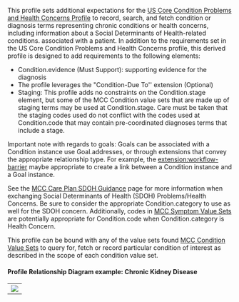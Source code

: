 This profile sets additional expectations for the [US Core Condition Problems and Health Concerns Profile](http://hl7.org/fhir/us/core/StructureDefinition/us-core-condition-problems-health-concerns) to record, search, and fetch condition or diagnosis terms representing chronic conditions or health concerns, including information about a Social Determinants of Health-related conditions. associated with a patient. In addition to the requirements set in the US Core Condition Problems and Health Concerns profile, this derived profile is designed to add requirements to the following elements:

* Condition.evidence (Must Support): supporting evidence for the diagnosis
* The profile leverages the "Condition-Due To'' extension (Optional)
* Staging: This profile adds no constraints on the Condition.stage element, but some of the MCC Condition value sets that are made up of staging terms may be used at Condition.stage. Care must be taken that the staging codes used do not conflict with the codes used at Condition.code that may contain pre-coordinated diagnoses terms that include a stage.

Important note with regards to goals: Goals can be associated with a Condition instance use Goal.addresses, or through extensions that convey the appropriate relationship type. For example, the [extension:workflow-barrier](https://hl7.org/fhir/extensions/StructureDefinition-workflow-barrier.html) maybe appropriate to create a link between a Condition instance and a Goal instance. 

See the [MCC Care Plan SDOH Guidance](https://build.fhir.org/ig/HL7/fhir-us-mcc/branches/master/mcc_care_plan_sdoh_guidance.html) page for more information when exchanging Social Determinants of Health (SDOH) Problems/Health Concerns. Be sure to consider the appropriate Condition.category to use as well for the SDOH concern. Additionally, codes in [MCC Symptom Value Sets](https://build.fhir.org/ig/HL7/fhir-us-mcc/branches/master/mcc_symptom_value_sets.html) are potentially appropriate for Condition.code when Condition.category is Health Concern. 



This profile can be bound with any of the value sets found [MCC Condition Value Sets](https://build.fhir.org/ig/HL7/fhir-us-mcc/branches/master/mcc_chronic_condition_value_sets.html) to query for, fetch or record particular condition of interest as described in the scope of each condition value set.

####  Profile Relationship Diagram example: Chronic Kidney Disease
<table><tr><td><img src="Chronic Kidney Disease Profile Relationship Diagram V2.png" /></td></tr></table>